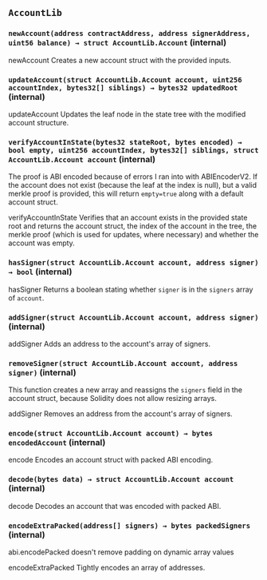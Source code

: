 ## `AccountLib`

### `newAccount(address contractAddress, address signerAddress, uint56 balance) → struct AccountLib.Account` (internal)

newAccount
Creates a new account struct with the provided inputs.

### `updateAccount(struct AccountLib.Account account, uint256 accountIndex, bytes32[] siblings) → bytes32 updatedRoot` (internal)

updateAccount
Updates the leaf node in the state tree with the modified account
structure.

### `verifyAccountInState(bytes32 stateRoot, bytes encoded) → bool empty, uint256 accountIndex, bytes32[] siblings, struct AccountLib.Account account` (internal)

The proof is ABI encoded because of errors I ran into with ABIEncoderV2.
If the account does not exist (because the leaf at the index is null),
but a valid merkle proof is provided, this will return `empty=true` along with
a default account struct.

verifyAccountInState
Verifies that an account exists in the provided state root and returns
the account struct, the index of the account in the tree, the merkle proof
(which is used for updates, where necessary) and whether the account was empty.

### `hasSigner(struct AccountLib.Account account, address signer) → bool` (internal)

hasSigner
Returns a boolean stating whether `signer` is in the `signers`
array of `account`.

### `addSigner(struct AccountLib.Account account, address signer)` (internal)

addSigner
Adds an address to the account's array of signers.

### `removeSigner(struct AccountLib.Account account, address signer)` (internal)

This function creates a new array and reassigns the `signers`
field in the account struct, because Solidity does not allow resizing
arrays.

addSigner
Removes an address from the account's array of signers.

### `encode(struct AccountLib.Account account) → bytes encodedAccount` (internal)

encode
Encodes an account struct with packed ABI encoding.

### `decode(bytes data) → struct AccountLib.Account account` (internal)

decode
Decodes an account that was encoded with packed ABI.

### `encodeExtraPacked(address[] signers) → bytes packedSigners` (internal)

abi.encodePacked doesn't remove padding on dynamic array values

encodeExtraPacked
Tightly encodes an array of addresses.
